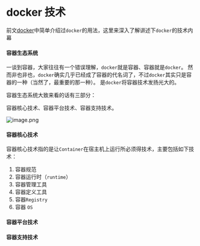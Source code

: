 # docker 技术

前文[docker](https://z.wiki/tech/docker.html#docker)中简单介绍过`docker`的用法，这里来深入了解讲述下`docker`的技术内幕


#### 容器生态系统

<ImgView width="100" title="docker" url="https://z.wiki/autoupload/20230501/VkEH.2160X3840-image.png" />

一谈到容器，大家往往有一个错误理解，`docker`就是容器、容器就是`docker`。
然而非也非也，`docker`确实几乎已经成了容器的代名词了，不过`docker`其实只是容器的一种（当然了，最重要的那一种）。
是`docker`将容器技术发扬光大的。

容器生态系统大致来看的话有三部分：


容器核心技术、容器平台技术、容器支持技术。

![image.png](https://5.z.wiki/autoupload/20230803/8EJ6.664X1334-image.png)



#### 容器核心技术

容器核心技术指的是让`Container`在宿主机上运行所必须得技术，主要包括如下技术：

1. 容器规范
2. 容器运行时（`runtime`）
3. 容器管理工具
4. 容器定义工具
5. 容器`Registry`
6. 容器 `OS`




#### 容器平台技术








#### 容器支持技术



